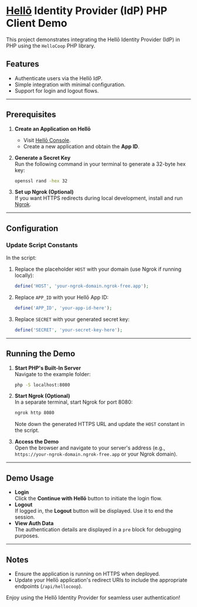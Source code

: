 # [Hellō](https://www.hello.coop/) Identity Provider (IdP) PHP Client Demo

This project demonstrates integrating the Hellō Identity Provider (IdP) in PHP using the `HelloCoop` PHP library.

## Features
- Authenticate users via the Hellō IdP.
- Simple integration with minimal configuration.
- Support for login and logout flows.

---

## Prerequisites
1. **Create an Application on Hellō**  
   - Visit [Hellō Console](https://console.hello.coop/).
   - Create a new application and obtain the **App ID**.
   
2. **Generate a Secret Key**  
   Run the following command in your terminal to generate a 32-byte hex key:  
   ```bash
   openssl rand -hex 32
   ```

3. **Set up Ngrok (Optional)**  
   If you want HTTPS redirects during local development, install and run [Ngrok](https://ngrok.com/).

---

## Configuration

### Update Script Constants
In the script:
1. Replace the placeholder `HOST` with your domain (use Ngrok if running locally):
   ```php
   define('HOST', 'your-ngrok-domain.ngrok-free.app');
   ```
2. Replace `APP_ID` with your Hellō App ID:
   ```php
   define('APP_ID', 'your-app-id-here');
   ```
3. Replace `SECRET` with your generated secret key:
   ```php
   define('SECRET', 'your-secret-key-here');
   ```

---

## Running the Demo

1. **Start PHP's Built-In Server**  
   Navigate to the example folder:
   ```bash
   php -S localhost:8080
   ```

2. **Start Ngrok (Optional)**  
   In a separate terminal, start Ngrok for port 8080:
   ```bash
   ngrok http 8080
   ```
   Note down the generated HTTPS URL and update the `HOST` constant in the script.

3. **Access the Demo**  
   Open the browser and navigate to your server's address (e.g., `https://your-ngrok-domain.ngrok-free.app` or your Ngrok domain).

---

## Demo Usage

- **Login**  
   Click the **Continue with Hellō** button to initiate the login flow.
- **Logout**  
   If logged in, the **Logout** button will be displayed. Use it to end the session.
- **View Auth Data**  
   The authentication details are displayed in a `pre` block for debugging purposes.

---

## Notes
- Ensure the application is running on HTTPS when deployed.
- Update your Hellō application's redirect URIs to include the appropriate endpoints (`/api/hellocoop`).

Enjoy using the Hellō Identity Provider for seamless user authentication!